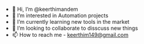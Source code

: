 - 👋 Hi, I’m @keerthimandem
- 👀 I’m interested in Automation projects
- 🌱 I’m currently learning new tools in the market
- 💞️ I’m looking to collaborate to disscuss new things 
- 📫 How to reach me  - keerthim149@gmail.com

<!---
keerthimandem/keerthimandem is a ✨ special ✨ repository because its `README.md` (this file) appears on your GitHub profile.
You can click the Preview link to take a look at your changes.
--->

